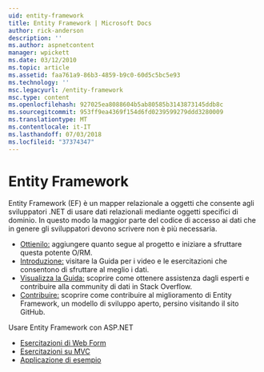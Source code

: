```yaml
---
uid: entity-framework
title: Entity Framework | Microsoft Docs
author: rick-anderson
description: ''
ms.author: aspnetcontent
manager: wpickett
ms.date: 03/12/2010
ms.topic: article
ms.assetid: faa761a9-86b3-4859-b9c0-60d5c5bc5e93
ms.technology: ''
msc.legacyurl: /entity-framework
msc.type: content
ms.openlocfilehash: 927025ea8088604b5ab80585b3143873145ddb8c
ms.sourcegitcommit: 953ff9ea4369f154d6fd0239599279ddd3280009
ms.translationtype: MT
ms.contentlocale: it-IT
ms.lasthandoff: 07/03/2018
ms.locfileid: "37374347"
---
```

<a name="entity-framework"></a>Entity Framework
====================
Entity Framework (EF) è un mapper relazionale a oggetti che consente agli sviluppatori .NET di usare dati relazionali mediante oggetti specifici di dominio. In questo modo la maggior parte del codice di accesso ai dati che in genere gli sviluppatori devono scrivere non è più necessaria.


- [Ottienilo:](https://msdn.com/data/ee712906) aggiungere quanto segue al progetto e iniziare a sfruttare questa potente O/RM.
- [Introduzione:](https://msdn.com/data/ee712907) visitare la Guida per i video e le esercitazioni che consentono di sfruttare al meglio i dati.
- [Visualizza la Guida:](https://msdn.com/data/hh913619) scoprire come ottenere assistenza dagli esperti e contribuire alla community di dati in Stack Overflow.
- [Contribuire:](https://github.com/aspnet/EntityFramework6) scoprire come contribuire al miglioramento di Entity Framework, un modello di sviluppo aperto, persino visitando il sito GitHub.


Usare Entity Framework con ASP.NET

- [Esercitazioni di Web Form](web-forms/overview/older-versions-getting-started/getting-started-with-ef/the-entity-framework-and-aspnet-getting-started-part-1.md)
- [Esercitazioni su MVC](mvc/overview/getting-started/getting-started-with-ef-using-mvc/creating-an-entity-framework-data-model-for-an-asp-net-mvc-application.md)
- [Applicazione di esempio](https://code.msdn.microsoft.com/ASPNET-MVC-Application-b01a9fe8)
